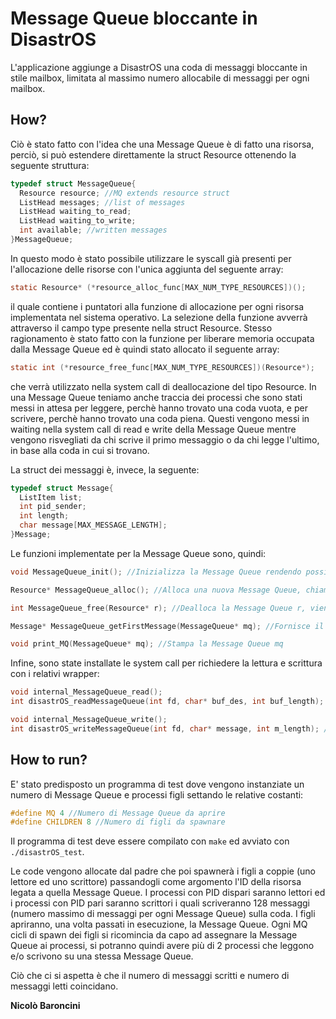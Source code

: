 # Message Queue bloccante in DisastrOS

L'applicazione aggiunge a DisastrOS una coda di messaggi bloccante in stile mailbox, limitata al massimo numero allocabile di messaggi per ogni mailbox.
## How?
Ciò è stato fatto con l'idea che una Message Queue è di fatto una risorsa, perciò, si può estendere direttamente la struct Resource ottenendo la seguente struttura:

```C
typedef struct MessageQueue{
  Resource resource; //MQ extends resource struct
  ListHead messages; //list of messages
  ListHead waiting_to_read;
  ListHead waiting_to_write;
  int available; //written messages
}MessageQueue;
```
In questo modo è stato possibile utilizzare le syscall già presenti per l'allocazione delle risorse con l'unica aggiunta del seguente array:
```C
static Resource* (*resource_alloc_func[MAX_NUM_TYPE_RESOURCES])();
```
il quale contiene i puntatori alla funzione di allocazione per ogni risorsa implementata nel sistema operativo. La selezione della funzione avverrà attraverso il campo type presente nella struct Resource.
Stesso ragionamento è stato fatto con la funzione per liberare memoria occupata dalla Message Queue ed è quindi stato allocato il seguente array:

```C
static int (*resource_free_func[MAX_NUM_TYPE_RESOURCES])(Resource*);
```
che verrà utilizzato nella system call di deallocazione del tipo Resource.
In una Message Queue teniamo anche traccia dei processi che sono stati messi in attesa per leggere, perchè hanno trovato una coda vuota, e per scrivere, perchè hanno trovato una coda piena. Questi vengono messi in waiting nella system call di read e write della Message Queue mentre vengono risvegliati da chi scrive il primo messaggio o da chi legge l'ultimo, in base alla coda in cui si trovano.

La struct dei messaggi è, invece, la seguente:
```C
typedef struct Message{
  ListItem list;
  int pid_sender;
  int length;
  char message[MAX_MESSAGE_LENGTH];
}Message;
```
Le funzioni implementate per la Message Queue sono, quindi:
```C
void MessageQueue_init(); //Inizializza la Message Queue rendendo possibile l'utilizzo nel sistema operativo

Resource* MessageQueue_alloc(); //Alloca una nuova Message Queue, chiamata attraverso la funzione Resource_alloc() di Resource

int MessageQueue_free(Resource* r); //Dealloca la Message Queue r, viene chiamata dalla funzione Resource_free() di Resource

Message* MessageQueue_getFirstMessage(MessageQueue* mq); //Fornisce il primo messaggio della Message Queue mq

void print_MQ(MessageQueue* mq); //Stampa la Message Queue mq
```
Infine, sono state installate le system call per richiedere la lettura e scrittura con i relativi wrapper:
```C
void internal_MessageQueue_read();
int disastrOS_readMessageQueue(int fd, char* buf_des, int buf_length); //Wrapper della read

void internal_MessageQueue_write();
int disastrOS_writeMessageQueue(int fd, char* message, int m_length); //Wrapper della write
```

## How to run?
E' stato predisposto un programma di test dove vengono instanziate un numero di Message Queue e processi figli settando le relative costanti:
```C
#define MQ 4 //Numero di Message Queue da aprire
#define CHILDREN 8 //Numero di figli da spawnare
```
Il programma di test deve essere compilato con `make` ed avviato con `./disastrOS_test`.

Le code vengono allocate dal padre che poi spawnerà i figli a coppie (uno lettore ed uno scrittore) passandogli come argomento l'ID della risorsa legata a quella Message Queue. I processi con PID dispari saranno lettori ed i processi con PID pari saranno scrittori i quali scriveranno 128 messaggi (numero massimo di messaggi per ogni Message Queue) sulla coda.
I figli apriranno, una volta passati in esecuzione, la Message Queue. Ogni MQ cicli di spawn dei figli si ricomincia da capo ad assegnare la Message Queue ai processi, si potranno quindi avere più di 2 processi che leggono e/o scrivono su una stessa Message Queue.

Ciò che ci si aspetta è che il numero di messaggi scritti e numero di messaggi letti coincidano.

**Nicolò Baroncini**
